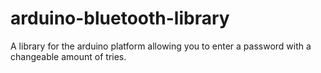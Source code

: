 # arduino-bluetooth-library
A library for the arduino platform allowing you to enter a password with a changeable amount of tries.
